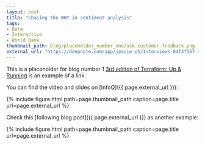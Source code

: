 ```yaml
---
layout: post
title: "Chasing the WHY in sentiment analysis"
tags:
- Data
- Interactive
- World Bank
thumbnail_path: blog/placeholder_number_one/ask-customer-feedback.png
external_url: "https://deepnote.com/app/jeanie-oh/Interviews-8df4f567-748f-4a9f-b18c-3f9fea813441"
---
```


This is a placeholder for blog number 1 [3rd edition of Terraform: Up &
Running](https://www.terraformupandrunning.com/) is an example of a link.

You can find the video and slides on [InfoQ]({{ page.external_url }}):

{% include figure.html path=page.thumbnail_path caption=page.title url=page.external_url %}

Check this [following blog post]({{ page.external_url }}) as another example:

{% include figure.html path=page.thumbnail_path caption=page.title url=page.external_url %}

